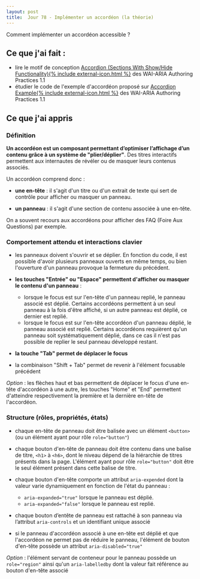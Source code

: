```yaml
---
layout: post
title:  Jour 78 - Implémenter un accordéon (la théorie)
---
```


Comment implémenter un accordéon accessible ?

## Ce que j'ai fait :
- lire le motif de conception <a href="https://www.w3.org/TR/wai-aria-practices/#accordion" lang="en" hreflang="en">Accordion (Sections With Show/Hide Functionality){% include external-icon.html %}</a> des <span lang="en">WAI-ARIA Authoring Practices 1.1</span>
- étudier le code de l'exemple d'accordéon proposé sur <a href="https://www.w3.org/TR/wai-aria-practices/examples/accordion/accordion.html" lang="en" hreflang="en">Accordion Example{% include external-icon.html %}</a> des <span lang="en">WAI-ARIA Authoring Practices 1.1</span>

## Ce que j'ai appris
### Définition
**Un accordéon est un composant permettant d’optimiser l’affichage d’un contenu grâce à un système de  "plier/déplier"**. Des titres interactifs permettent aux internautes de révéler ou de masquer leurs contenus associés.

Un accordéon comprend donc :
- **une en-tête** : il s'agit d'un titre ou d'un extrait de texte qui sert de contrôle pour afficher ou masquer un panneau.

- **un panneau** : il s'agit d'une section de contenu associée à une en-tête.

On a souvent recours aux accordéons pour afficher des FAQ (Foire Aux Questions) par exemple.

### Comportement attendu et interactions clavier
- les panneaux doivent s'ouvrir et se déplier. En fonction du code, il est possible d'avoir plusieurs panneaux ouverts en même temps, ou bien l'ouverture d'un panneau provoque la fermeture du précédent.

- **les touches "Entrée" ou "Espace" permettent d'afficher ou masquer le contenu d'un panneau** :
  - lorsque le focus est sur l'en-tête d'un panneau replié, le panneau associé est déplié. Certains accordéons permettent à un seul panneau à la fois d'être affiché, si un autre panneau est déplié, ce dernier est replié.
  - lorsque le focus est sur l'en-tête accordéon d'un panneau déplié, le panneau associé est replié. Certains accordéons requièrent qu'un panneau soit systématiquement déplié, dans ce cas il n'est pas possible de replier le seul panneau développé restant.

- **la touche "Tab" permet de déplacer le focus**

- la combinaison "Shift + Tab" permet de revenir à l'élément focusable précédent

*Option* : les flèches haut et bas permettent de déplacer le focus d'une en-tête d'accordéon à une autre, les touches "Home" et "End" permettent d'atteindre respectivement la première et la dernière en-tête de l'accordéon.

### Structure (rôles, propriétés, états)
- chaque en-tête de panneau doit être balisée avec un élément `<button>` (ou un élément ayant pour rôle `role="button"`)

- chaque bouton d'en-tête de panneau doit être contenu dans une balise de titre, `<h1>` à `<h6>`, dont le niveau dépend de la hiérarchie de titres présents dans la page. L'élément ayant pour rôle `role="button"` doit être le seul élément présent dans cette balise de titre.

- chaque bouton d'en-tête comporte un attribut `aria-expended` dont la valeur varie dynamiquement en fonction de l'état du panneau :
  - `aria-expanded="true"` lorsque le panneau est déplié.
  - `aria-expanded="false"` lorsque le panneau est replié.

- chaque bouton d’entête de panneau est rattaché à son panneau via l’attribut `aria-controls` et un identifiant unique associé

- si le panneau d'accordéon associé à une en-tête est déplié et que l'accordéon ne permet pas de réduire le panneau, l'élément de bouton d'en-tête possède un attribut `aria-disabled="true"`

*Option* : l'élément servant de conteneur pour le panneau possède un `role="region"` ainsi qu'un `aria-labelledby` dont la valeur fait référence au bouton d'en-tête associé


